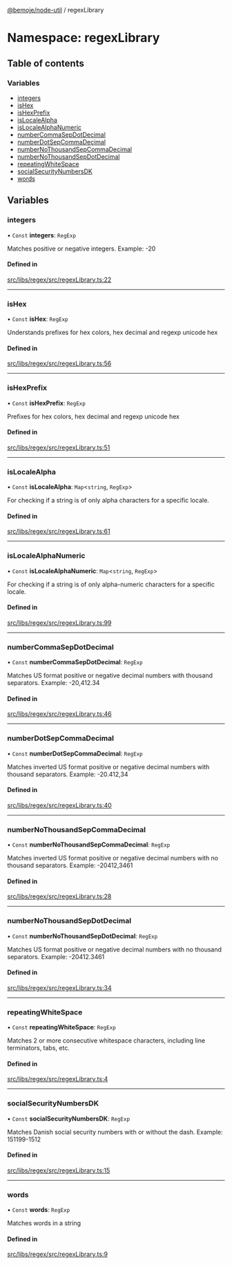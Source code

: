 [@bemoje/node-util](/docs/index.md) / regexLibrary

# Namespace: regexLibrary

## Table of contents

### Variables

- [integers](/docs/modules/regexLibrary.md#integers)
- [isHex](/docs/modules/regexLibrary.md#ishex)
- [isHexPrefix](/docs/modules/regexLibrary.md#ishexprefix)
- [isLocaleAlpha](/docs/modules/regexLibrary.md#islocalealpha)
- [isLocaleAlphaNumeric](/docs/modules/regexLibrary.md#islocalealphanumeric)
- [numberCommaSepDotDecimal](/docs/modules/regexLibrary.md#numbercommasepdotdecimal)
- [numberDotSepCommaDecimal](/docs/modules/regexLibrary.md#numberdotsepcommadecimal)
- [numberNoThousandSepCommaDecimal](/docs/modules/regexLibrary.md#numbernothousandsepcommadecimal)
- [numberNoThousandSepDotDecimal](/docs/modules/regexLibrary.md#numbernothousandsepdotdecimal)
- [repeatingWhiteSpace](/docs/modules/regexLibrary.md#repeatingwhitespace)
- [socialSecurityNumbersDK](/docs/modules/regexLibrary.md#socialsecuritynumbersdk)
- [words](/docs/modules/regexLibrary.md#words)

## Variables

### integers

• `Const` **integers**: `RegExp`

Matches positive or negative integers.
Example: -20

#### Defined in

[src/libs/regex/src/regexLibrary.ts:22](https://github.com/bemoje/bemoje-node-util/blob/e2587a1/src/libs/regex/src/regexLibrary.ts#L22)

___

### isHex

• `Const` **isHex**: `RegExp`

Understands prefixes for hex colors, hex decimal and regexp unicode hex

#### Defined in

[src/libs/regex/src/regexLibrary.ts:56](https://github.com/bemoje/bemoje-node-util/blob/e2587a1/src/libs/regex/src/regexLibrary.ts#L56)

___

### isHexPrefix

• `Const` **isHexPrefix**: `RegExp`

Prefixes for hex colors, hex decimal and regexp unicode hex

#### Defined in

[src/libs/regex/src/regexLibrary.ts:51](https://github.com/bemoje/bemoje-node-util/blob/e2587a1/src/libs/regex/src/regexLibrary.ts#L51)

___

### isLocaleAlpha

• `Const` **isLocaleAlpha**: `Map`<`string`, `RegExp`\>

For checking if a string is of only alpha characters for a specific locale.

#### Defined in

[src/libs/regex/src/regexLibrary.ts:61](https://github.com/bemoje/bemoje-node-util/blob/e2587a1/src/libs/regex/src/regexLibrary.ts#L61)

___

### isLocaleAlphaNumeric

• `Const` **isLocaleAlphaNumeric**: `Map`<`string`, `RegExp`\>

For checking if a string is of only alpha-numeric characters for a specific locale.

#### Defined in

[src/libs/regex/src/regexLibrary.ts:99](https://github.com/bemoje/bemoje-node-util/blob/e2587a1/src/libs/regex/src/regexLibrary.ts#L99)

___

### numberCommaSepDotDecimal

• `Const` **numberCommaSepDotDecimal**: `RegExp`

Matches US format positive or negative decimal numbers with thousand separators.
Example: -20,412.34

#### Defined in

[src/libs/regex/src/regexLibrary.ts:46](https://github.com/bemoje/bemoje-node-util/blob/e2587a1/src/libs/regex/src/regexLibrary.ts#L46)

___

### numberDotSepCommaDecimal

• `Const` **numberDotSepCommaDecimal**: `RegExp`

Matches inverted US format positive or negative decimal numbers with thousand separators.
Example: -20.412,34

#### Defined in

[src/libs/regex/src/regexLibrary.ts:40](https://github.com/bemoje/bemoje-node-util/blob/e2587a1/src/libs/regex/src/regexLibrary.ts#L40)

___

### numberNoThousandSepCommaDecimal

• `Const` **numberNoThousandSepCommaDecimal**: `RegExp`

Matches inverted US format positive or negative decimal numbers with no thousand separators.
Example: -20412,3461

#### Defined in

[src/libs/regex/src/regexLibrary.ts:28](https://github.com/bemoje/bemoje-node-util/blob/e2587a1/src/libs/regex/src/regexLibrary.ts#L28)

___

### numberNoThousandSepDotDecimal

• `Const` **numberNoThousandSepDotDecimal**: `RegExp`

Matches US format positive or negative decimal numbers with no thousand separators.
Example: -20412.3461

#### Defined in

[src/libs/regex/src/regexLibrary.ts:34](https://github.com/bemoje/bemoje-node-util/blob/e2587a1/src/libs/regex/src/regexLibrary.ts#L34)

___

### repeatingWhiteSpace

• `Const` **repeatingWhiteSpace**: `RegExp`

Matches 2 or more consecutive whitespace characters, including line terminators, tabs, etc.

#### Defined in

[src/libs/regex/src/regexLibrary.ts:4](https://github.com/bemoje/bemoje-node-util/blob/e2587a1/src/libs/regex/src/regexLibrary.ts#L4)

___

### socialSecurityNumbersDK

• `Const` **socialSecurityNumbersDK**: `RegExp`

Matches Danish social security numbers with or without the dash.
Example: 151199-1512

#### Defined in

[src/libs/regex/src/regexLibrary.ts:15](https://github.com/bemoje/bemoje-node-util/blob/e2587a1/src/libs/regex/src/regexLibrary.ts#L15)

___

### words

• `Const` **words**: `RegExp`

Matches words in a string

#### Defined in

[src/libs/regex/src/regexLibrary.ts:9](https://github.com/bemoje/bemoje-node-util/blob/e2587a1/src/libs/regex/src/regexLibrary.ts#L9)
